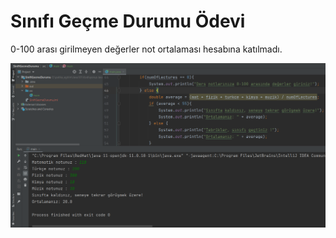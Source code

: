 # Sınıfı Geçme Durumu Ödevi

0-100 arası girilmeyen değerler not ortalaması hesabına katılmadı.

<img src="img/sinifigecmedurumu.jpg"></img>